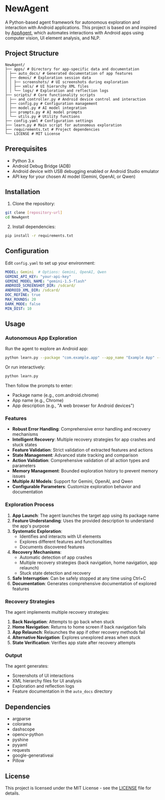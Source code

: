 # NewAgent

A Python-based agent framework for autonomous exploration and interaction with Android applications. This project is based on and inspired by [AppAgent](https://github.com/TencentQQGYLab/AppAgent), which automates interactions with Android apps using computer vision, UI element analysis, and NLP.

## Project Structure

```
NewAgent/
├── apps/ # Directory for app-specific data and documentation
│ ├── auto_docs/ # Generated documentation of app features
│ ├── demos/ # Exploration session data
│ │ ├── screenshots/ # UI screenshots during exploration
│ │ ├── xmls/ # UI hierarchy XML files
│ │ └── logs/ # Exploration and reflection logs
├── scripts/ # Core functionality scripts
│ ├── and_controller.py # Android device control and interaction
│ ├── config.py # Configuration management
│ ├── model.py # AI model integration
│ ├── prompts.py # AI model prompts
│ └── utils.py # Utility functions
├── config.yaml # Configuration settings
├── learn.py # Main script for autonomous exploration
├── requirements.txt # Project dependencies
└── LICENSE # MIT License
```

## Prerequisites

- Python 3.x
- Android Debug Bridge (ADB)
- Android device with USB debugging enabled or Android Studio emulator
- API key for your chosen AI model (Gemini, OpenAI, or Qwen)

## Installation

1. Clone the repository:
```bash
git clone [repository-url]
cd NewAgent
```

2. Install dependencies:
```bash
pip install -r requirements.txt
```

## Configuration

Edit `config.yaml` to set up your environment:

```yaml
MODEL: Gemini  # Options: Gemini, OpenAI, Qwen
GEMINI_API_KEY: "your-api-key"
GEMINI_MODEL_NAME: "gemini-1.5-flash"
ANDROID_SCREENSHOT_DIR: /sdcard/
ANDROID_XML_DIR: /sdcard/
DOC_REFINE: true
MAX_ROUNDS: 20
DARK_MODE: false
MIN_DIST: 10
```

## Usage

### Autonomous App Exploration

Run the agent to explore an Android app:

```bash
python learn.py --package "com.example.app" --app_name "Example App" --description "This is a sample app for testing"
```

Or run interactively:
```bash
python learn.py
```
Then follow the prompts to enter:
- Package name (e.g., com.android.chrome)
- App name (e.g., Chrome)
- App description (e.g., "A web browser for Android devices")

### Features

- **Robust Error Handling**: Comprehensive error handling and recovery mechanisms
- **Intelligent Recovery**: Multiple recovery strategies for app crashes and stuck states
- **Feature Validation**: Strict validation of extracted features and actions
- **State Management**: Advanced state tracking and comparison
- **Action Validation**: Comprehensive validation of all action types and parameters
- **Memory Management**: Bounded exploration history to prevent memory issues
- **Multiple AI Models**: Support for Gemini, OpenAI, and Qwen
- **Configurable Parameters**: Customize exploration behavior and documentation

### Exploration Process

1. **App Launch**: The agent launches the target app using its package name
2. **Feature Understanding**: Uses the provided description to understand the app's purpose
3. **Systematic Exploration**: 
   - Identifies and interacts with UI elements
   - Explores different features and functionalities
   - Documents discovered features
4. **Recovery Mechanisms**:
   - Automatic detection of app crashes
   - Multiple recovery strategies (back navigation, home navigation, app relaunch)
   - Stuck state detection and recovery
5. **Safe Interruption**: Can be safely stopped at any time using Ctrl+C
6. **Documentation**: Generates comprehensive documentation of explored features

### Recovery Strategies

The agent implements multiple recovery strategies:
1. **Back Navigation**: Attempts to go back when stuck
2. **Home Navigation**: Returns to home screen if back navigation fails
3. **App Relaunch**: Relaunches the app if other recovery methods fail
4. **Alternative Navigation**: Explores unexplored areas when stuck
5. **State Verification**: Verifies app state after recovery attempts

### Output

The agent generates:
- Screenshots of UI interactions
- XML hierarchy files for UI analysis
- Exploration and reflection logs
- Feature documentation in the `auto_docs` directory

## Dependencies

- argparse
- colorama
- dashscope
- opencv-python
- pyshine
- pyyaml
- requests
- google-generativeai
- Pillow

## License

This project is licensed under the MIT License - see the [LICENSE](LICENSE) file for details.
